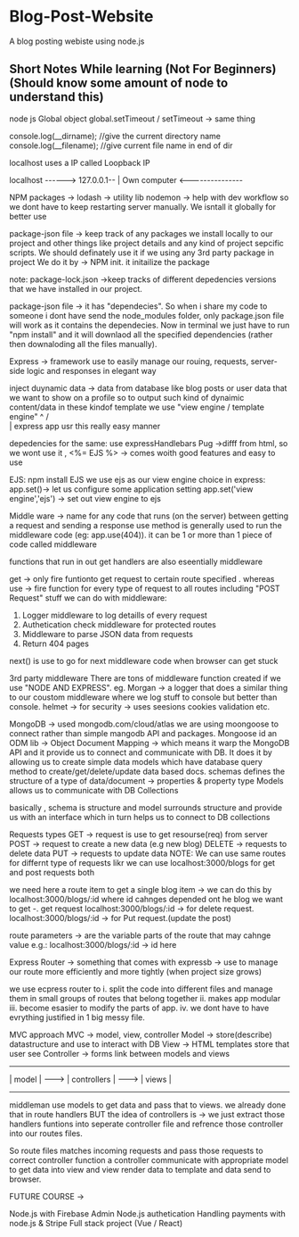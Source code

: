# Blog-Post-Website
A blog posting webiste using node.js

## Short Notes While learning  (Not For Beginners)(Should know some amount of node to understand this)

node js
Global object
global.setTimeout / setTimeout -> same thing

console.log(__dirname);  //give the current directory name
console.log(__filename); //give current file name in end of dir



localhost uses a IP called Loopback IP

localhost ------> 127.0.0.1--
				    |
Own computer <---------------

NPM packages ->
lodash -> utility lib
nodemon -> help with dev workflow so we dont have to keep restarting server manually. We isntall it globally for better use

package-json file -> keep track of any packages we install locally to our project and other things like project details and any kind of project sepcific scripts. We should definately use it if we using any 3rd party package in project
We do it by -> NPM init. it initailize the package

note: package-lock.json ->keep tracks of different depedencies versions that we have installed in our project.

package-json file -> it has "dependecies". So when i share my code to someone i dont have send the node_modules folder, only package.json file will work as it contains the dependecies. Now in terminal we just have to run "npm install" and it will downlaod all the specified dependencies (rather then downaloding all the files manually).

Express -> framework use to easily manage our rouing, requests, server-side logic and responses in elegant way



inject duynamic data -> data from database like blog posts or user data that we want to show on a profile
so to output such kind of dynaimic content/data in these kindof template we use "view engine / template engine"
     ^
    / \
     |
express app usr this really easy manner

depedencies for the same: use expressHandlebars
Pug ->difff from html, so we wont use it , 
<%= EJS %> -> comes woith good features and easy to use

EJS: npm install EJS
we use ejs as our view engine choice
in express:
app.set()-> let us configure some application setting
app.set('view engine','ejs') -> set out view engine to ejs


Middle ware -> name for any code that runs (on the server) between getting a request and sending a response
use method is generally used to run the middleware code (eg: app.use(404)).
it can be 1 or more than 1 piece of code called middleware

functions that run in out get handlers are also eseentially middleware  

get -> only fire funtionto get request to certain route specified .
whereas
use -> fire function for every type of request  to all routes including "POST Request"
stuff we can do with middleware: 
1. Logger middleware to log detaills of every request
2. Authetication check middleware for protected routes
3. Middleware to parse JSON data from requests
4. Return 404 pages

next() is use to go for next middleware code when browser can get stuck 

3rd party middleware 
There are tons of middleware function created if we use "NODE AND EXPRESS".
eg. Morgan -> a logger that does a similar thing to our coustom middleware where we log stuff to console but better than console.
 helmet -> for security -> uses seesions cookies validation etc.


MongoDB -> used mongodb.com/cloud/atlas
we are using moongoose to connect rather than simple mangodb API and packages.
Mongoose id an ODM lib -> Object Document Mapping -> which means it warp the MongoDB API and it provide us to connect and communicate with DB.
It does it by allowing us to create simple data models which have database query method to create/get/delete/update data based docs.
schemas defines the structure of a type of data/document -> properties & property type
Models allows us to communicate with DB Collections

basically , schema is structure and model surrounds structure and provide us with an interface which in turn helps us to connect to DB collections

Requests types
GET -> request is use to get resourse(req) from server
POST -> request to create a new data (e.g new blog)
DELETE -> requests to delete data
PUT -> requests to update data
NOTE: We can use same routes for differnt type of requests
likr we can use localhost:3000/blogs for get and post requests both

we need here a route item to get a single blog item -> we can do this by localhost:3000/blogs/:id where id cahnges depended ont he blog we want to get -. get request
localhost:3000/blogs/:id -> for delete request.
localhost:3000/blogs/:id -> for Put request.(update the post)

route parameters -> are the variable parts of the route that may cahnge value
e.g.: localhost:3000/blogs/:id -> id here

Express Router -> something that comes with expressb -> use to manage our route more efficiently and more tightly (when project size grows)

we use ecpress router to 
i. split the code into different files and manage them in small groups of routes that belong together
ii. makes app modular
iii. become esasier to modify the parts of app.
iv. we dont have to have evrything justified in 1 big messy file.

MVC approach 
MVC -> model, view, controller
Model -> store(describe) datastructure and use to interact with DB
View -> HTML templates store that user see
Controller -> forms link between models and views
   --------       --------------       ---------
   | model | ---> | controllers | ---> | views |
   ---------      ---------------      ---------

middleman use models to get data and pass that to views.
we already done that in route handlers BUT the idea of controllers is -> we just extract those handlers funtions into seperate controller file and refrence those controller into our routes files.

So route files matches incoming requests and pass those requests to correct controller function        a controller communicate with appropriate model to get data into view and         view render data to template and data send to browser.

FUTURE COURSE ->

Node.js with Firebase Admin
Node.js authetication
Handling payments with node.js & Stripe
Full stack project (Vue / React)
